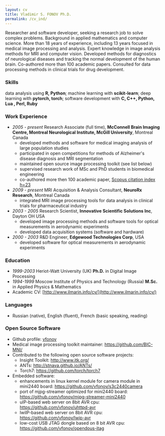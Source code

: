 ```yaml
---
layout: cv
title: Vladimir S. FONOV Ph.D.
permalink: /cv_ind/
---
```

Researcher and software developer, seeking a research job to solve complex problems. Background in applied mathematics and computer science. More than 18 years of experience, including 13 years focused in medical image processing and analysis.
Expert knowledge in image analysis methods for MRI and computer vision. Developed methods for diagnostics of neurological diseases and tracking the normal development of the human brain. Co-authored more than 100 academic papers. Consulted for data processing methods in clinical trials for drug development.

### Skills
data analysis using **R, Python**; machine learning with **scikit-learn**; deep learning with **pytorch, torch**; software development with **C, C++, Python, Lua , Perl, Ruby**

### Work Experience
* *2005 - present* Research Associate (full time), **McConnell Brain Imaging Centre, Montreal Neurological Institute, McGill University**, Montreal Canada
   * developed methods and software for medical imaging analysis of large population studies
   * participated in open competitions for methods of Alzheimer's disease diagnosis and MRI segmentation
   * maintained open source image processing toolkit (see list below)
   * supervised research work of MSc and PhD students in biomedical engineering
   * co-authored more then 100 academic paper, [Scopus citation index h=23](https://www.scopus.com/authid/detail.uri?authorId=57188953412)
* *2009 - present* MRI Acquisition & Analysis Consultant, **NeuroRx Research**, Montreal Canada
   * integrated MRI image processing tools for data analysis in clinical trials for pharmaceutical industry
* *2003 - 2005* Research Scientist, **Innovative Scientific Solutions Inc**, Dayton OH USA
   * developed image processing methods and software tools for optical measurements in aerodynamic experiments
   * developed data acquisition systems (software and hardware)
* *2000 - 2003* R&D Engineer, **Edgewood Technologies Corp**, USA
    * developed software for optical measurements in aerodynamic experiments

### Education
* *1999-2003* Heriot-Watt University (UK) **Ph.D.** in Digital Image Processing
* *1994-1999* Moscow Institute of Physics and Technology (Russia) **M.Sc.** in Applied Physics & Mathematics
* Academic CV: [http://www.ilmarin.info/cv/](http://www.ilmarin.info/cv/)

### Languages
* Russian (native), English (fluent), French (basic speaking, reading)

### Open Source Software
* Github profile: [vfonov](https://github.com/vfonov/)
* Medical image processing toolkit maintainer: <https://github.com/BIC-MNI/>
* Contributed to the following open source software projects:
  * Insight Toolkit: <http://www.itk.org/>
  * ANTs: <http://stnava.github.io/ANTs/>
  * Torch7: <https://github.com/torch/torch7>
* Embedded software:
  * enhancements in linux kernel module for camera module in mini2440 board: <https://github.com/vfonov/s3c2440camera>
  * port of mjpg-streamer optimized for mini2440 board: <https://github.com/vfonov/mjpg-streamer-mini2440>
  * uIP-based web server on 8bit AVR cpu: <https://github.com/vfonov/uhttpd-avr>
  * lwiIP-based web server on 8bit AVR cpu: <https://github.com/vfonov/lwip-avr>
  * low-cost USB JTAG dongle based on 8 bit AVR cpu: <https://github.com/vfonov/opendous-jtag>
